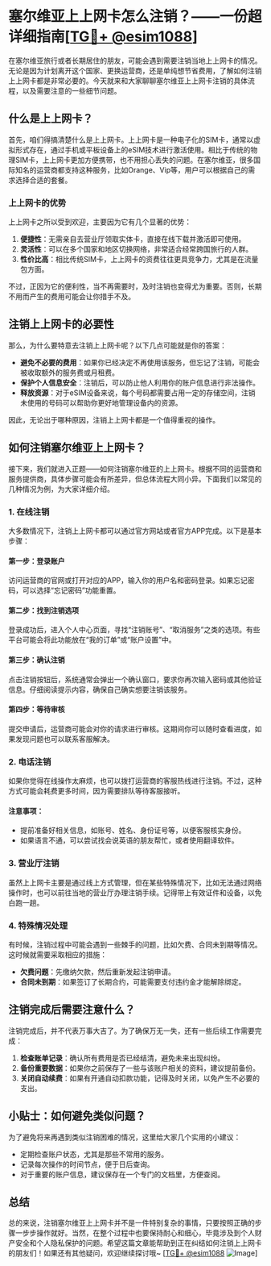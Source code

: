 # 塞尔维亚上上网卡怎么注销？——一份超详细指南[[TG💪+ @esim1088](https://t.me/s/esim1088)]

在塞尔维亚旅行或者长期居住的朋友，可能会遇到需要注销当地上上网卡的情况。无论是因为计划离开这个国家、更换运营商，还是单纯想节省费用，了解如何注销上上网卡都是非常必要的。今天就来和大家聊聊塞尔维亚上上网卡注销的具体流程，以及需要注意的一些细节问题。

## 什么是上上网卡？

首先，咱们得搞清楚什么是上上网卡。上上网卡是一种电子化的SIM卡，通常以虚拟形式存在，通过手机或平板设备上的eSIM技术进行激活使用。相比于传统的物理SIM卡，上上网卡更加方便携带，也不用担心丢失的问题。在塞尔维亚，很多国际知名的运营商都支持这种服务，比如Orange、Vip等，用户可以根据自己的需求选择合适的套餐。

### 上上网卡的优势

上上网卡之所以受到欢迎，主要因为它有几个显著的优势：

1. **便捷性**：无需亲自去营业厅领取实体卡，直接在线下载并激活即可使用。
2. **灵活性**：可以在多个国家和地区切换网络，非常适合经常跨国旅行的人群。
3. **性价比高**：相比传统SIM卡，上上网卡的资费往往更具竞争力，尤其是在流量包方面。

不过，正因为它的便利性，当不再需要时，及时注销也变得尤为重要。否则，长期不用而产生的费用可能会让你措手不及。

## 注销上上网卡的必要性

那么，为什么要特意去注销上上网卡呢？以下几点可能就是你的答案：

- **避免不必要的费用**：如果你已经决定不再使用该服务，但忘记了注销，可能会被收取额外的服务费或月租费。
- **保护个人信息安全**：注销后，可以防止他人利用你的账户信息进行非法操作。
- **释放资源**：对于eSIM设备来说，每个号码都需要占用一定的存储空间，注销未使用的号码可以帮助你更好地管理设备内的资源。

因此，无论出于哪种原因，注销上上网卡都是一个值得重视的操作。

## 如何注销塞尔维亚上上网卡？

接下来，我们就进入正题——如何注销塞尔维亚的上上网卡。根据不同的运营商和服务提供商，具体步骤可能会有所差异，但总体流程大同小异。下面我们以常见的几种情况为例，为大家详细介绍。

### 1. 在线注销

大多数情况下，注销上上网卡都可以通过官方网站或者官方APP完成。以下是基本步骤：

#### 第一步：登录账户
访问运营商的官网或打开对应的APP，输入你的用户名和密码登录。如果忘记密码，可以选择“忘记密码”功能重置。

#### 第二步：找到注销选项
登录成功后，进入个人中心页面，寻找“注销账号”、“取消服务”之类的选项。有些平台可能会将此功能放在“我的订单”或“账户设置”中。

#### 第三步：确认注销
点击注销按钮后，系统通常会弹出一个确认窗口，要求你再次输入密码或其他验证信息。仔细阅读提示内容，确保自己确实想要注销该服务。

#### 第四步：等待审核
提交申请后，运营商可能会对你的请求进行审核。这期间你可以随时查看进度，如果发现问题也可以联系客服解决。

### 2. 电话注销

如果你觉得在线操作太麻烦，也可以拨打运营商的客服热线进行注销。不过，这种方式可能会耗费更多时间，因为需要排队等待客服接听。

#### 注意事项：
- 提前准备好相关信息，如账号、姓名、身份证号等，以便客服核实身份。
- 如果语言不通，可以尝试找会说英语的朋友帮忙，或者使用翻译软件。

### 3. 营业厅注销

虽然上上网卡主要是通过线上方式管理，但在某些特殊情况下，比如无法通过网络操作时，也可以前往当地的营业厅办理注销手续。记得带上有效证件和设备，以免白跑一趟。

### 4. 特殊情况处理

有时候，注销过程中可能会遇到一些棘手的问题，比如欠费、合同未到期等情况。这时候就需要采取相应的措施：

- **欠费问题**：先缴纳欠款，然后重新发起注销申请。
- **合同未到期**：如果签订了长期合约，可能需要支付违约金才能解除绑定。

## 注销完成后需要注意什么？

注销完成后，并不代表万事大吉了。为了确保万无一失，还有一些后续工作需要完成：

1. **检查账单记录**：确认所有费用是否已经结清，避免未来出现纠纷。
2. **备份重要数据**：如果你之前保存了一些与该账户相关的资料，建议提前备份。
3. **关闭自动续费**：如果有开通自动扣款功能，记得及时关闭，以免产生不必要的支出。

## 小贴士：如何避免类似问题？

为了避免将来再遇到类似注销困难的情况，这里给大家几个实用的小建议：

- 定期检查账户状态，尤其是那些不常用的服务。
- 记录每次操作的时间节点，便于日后查询。
- 对于重要的账户信息，建议保存在一个专门的文档里，方便查阅。

## 总结

总的来说，注销塞尔维亚上上网卡并不是一件特别复杂的事情，只要按照正确的步骤一步步操作就好。当然，在整个过程中也要保持耐心和细心，毕竟涉及到个人财产安全和个人隐私保护的问题。希望这篇文章能帮助到正在纠结如何注销上上网卡的朋友们！如果还有其他疑问，欢迎继续探讨哦~ [[TG💪+ @esim1088](https://t.me/s/esim1088) ![Image](https://i.postimg.cc/4NQfJmqS/Snipaste-2025-05-13-00-14-12.png)]